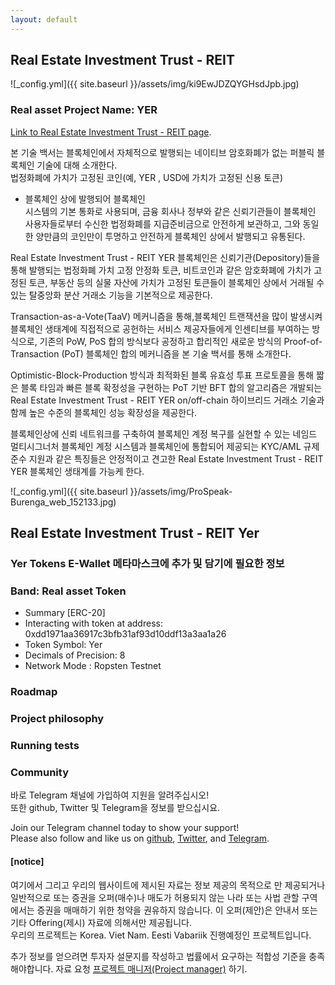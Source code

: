 ```yaml
---
layout: default
---
```


## Real Estate Investment Trust - REIT
![_config.yml]({{ site.baseurl }}/assets/img/ki9EwJDZQYGHsdJpb.jpg)    
### Real asset Project Name: YER

[Link to Real Estate Investment Trust - REIT page](./another-page.html).

본 기술 백서는 블록체인에서 자체적으로 발행되는 네이티브 암호화폐가 없는 퍼블릭 블록체인 기술에 대해 소개한다.    
법정화폐에 가치가 고정된 코인(예, YER , USD에 가치가 고정된 신용 토큰)

 - 블록체인 상에 발행되어 블록체인  
시스템의 기본 통화로 사용되며, 금융 회사나 정부와 같은 신뢰기관들이 블록체인 사용자들로부터 수신한 법정화폐를
지급준비금으로 안전하게 보관하고, 그와 동일한 양만큼의 코인만이 투명하고 안전하게 블록체인 상에서 발행되고
유통된다. 

Real Estate Investment Trust - REIT YER 블록체인은 신뢰기관(Depository)들을 통해 발행되는 법정화폐 가치 고정 안정화 토큰,
비트코인과 같은 암호화폐에 가치가 고정된 토큰, 부동산 등의 실물 자산에 가치가 고정된 토큰들이 블록체인 상에서
거래될 수 있는 탈중앙화 분산 거래소 기능을 기본적으로 제공한다. 

Transaction-as-a-Vote(TaaV) 메커니즘을 통해,블록체인 트랜잭션을 많이 발생시켜 블록체인 생태계에 직접적으로 공헌하는 서비스 제공자들에게 인센티브를
부여하는 방식으로, 기존의 PoW, PoS 합의 방식보다 공정하고 합리적인 새로운 방식의 Proof-of-Transaction (PoT)
블록체인 합의 메커니즘을 본 기술 백서를 통해 소개한다.  
   
Optimistic-Block-Production 방식과 최적화된 블록 유효성 투표 프로토콜을 통해 짧은 블록 타임과 빠른 블록 확정성을 구현하는 PoT 기반 BFT 합의 
알고리즘은  개발되는 Real Estate Investment Trust - REIT YER on/off-chain 하이브리드 거래소 기술과 함께 높은 수준의 블록체인 성능 확장성을 제공한다. 

블록체인상에 신뢰 네트워크를 구축하여 블록체인 계정 복구를 실현할 수 있는 네임드 멀티시그너처 블록체인 계정 시스템과
블록체인에 통합되어 제공되는 KYC/AML 규제준수 지원과 같은 특징들은 안정적이고 견고한 Real Estate Investment Trust - REIT YER 블록체인
생태계를 가능케 한다.  

![_config.yml]({{ site.baseurl }}/assets/img/ProSpeak-Burenga_web_152133.jpg) 

## Real Estate Investment Trust - REIT Yer
### Yer Tokens E-Wallet 메타마스크에 추가 및 담기에 필요한 정보 

### Band: Real asset Token
- Summary [ERC-20]
- Interacting with token at address:   
  0xdd1971aa36917c3bfb31af93d10ddf13a3aa1a26 
- Token Symbol: Yer   
- Decimals of Precision: 8  
- Network Mode : Ropsten Testnet  


### Roadmap



### Project philosophy


### Running tests

### Community
바로 Telegram 채널에 가입하여 지원을 알려주십시오!  
또한 github, Twitter 및 Telegram을 정보를 받으십시요.

Join our Telegram channel today to show your support!   
Please also follow and like us on [github](https://github.com/wooriapt "github"), [Twitter](https://twitter.com/wooriapt79 "Twitter"), and [Telegram](https://t.me/cubeon "Telegram").

#### [notice]
여기에서 그리고 우리의 웹사이트에 제시된 자료는 정보 제공의 목적으로 만 제공되거나 일반적으로 또는 증권을 오퍼(매수)나 매도가 
허용되지 않는 나라 또는 사법 관할 구역에서는 증권을 매매하기 위한 청약을 권유하지 않습니다. 
이 오퍼(제안)은 안내서 또는 기타 Offering(제시) 자료에 의해서만 제공됩니다.   
우리의 프로젝트는 Korea. Viet Nam. Eesti Vabariik 진행예정인 프로젝트입니다.  

추가 정보를 얻으려면 투자자 설문지를 작성하고 법률에서 요구하는 적합성 기준을 충족해야합니다.
자료 요청 [프로젝트 매니저(Project manager)](dany.me.park@gmail.com) 하기.

